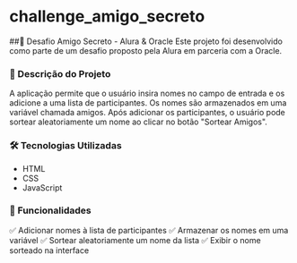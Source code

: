 # challenge_amigo_secreto
##🔹 Desafio Amigo Secreto - Alura & Oracle
Este projeto foi desenvolvido como parte de um desafio proposto pela Alura em parceria com a Oracle.

### 📌 Descrição do Projeto
A aplicação permite que o usuário insira nomes no campo de entrada e os adicione a uma lista de participantes. Os nomes são armazenados em uma variável chamada amigos. Após adicionar os participantes, o usuário pode sortear aleatoriamente um nome ao clicar no botão "Sortear Amigos".

### 🛠 Tecnologias Utilizadas
- HTML
- CSS
- JavaScript
### 🎯 Funcionalidades
✅ Adicionar nomes à lista de participantes
✅ Armazenar os nomes em uma variável
✅ Sortear aleatoriamente um nome da lista
✅ Exibir o nome sorteado na interface
